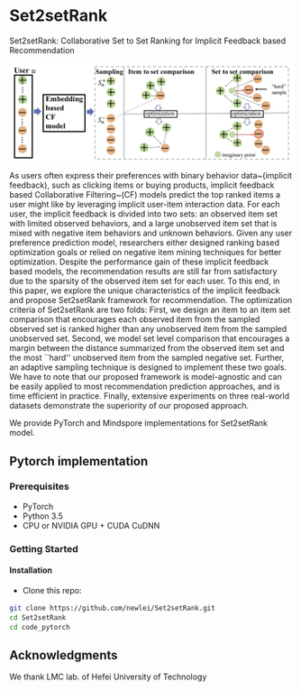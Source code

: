 # Set2setRank

Set2setRank: Collaborative Set to Set Ranking for Implicit Feedback based Recommendation

![Overall_framework](Figures/model.jpg)

As users often express their preferences with binary behavior data~(implicit feedback), such as clicking items or buying products, implicit feedback based Collaborative Filtering~(CF) models predict the top ranked items a user might like by leveraging implicit user-item interaction data. For each user, the implicit feedback is divided into two sets: an observed item set with limited observed behaviors, and a large unobserved item set that is mixed with negative item behaviors and unknown behaviors. Given any user preference prediction model, researchers either designed ranking based optimization goals or relied on negative item mining techniques for better optimization. Despite the performance gain of these implicit feedback based models, the recommendation results are still far from satisfactory due to the sparsity of the observed item set for each user. To this end, in this paper, we explore the unique characteristics of the implicit feedback and propose Set2setRank framework for recommendation. The optimization criteria of Set2setRank are two folds: First, we design an item to an item set comparison that encourages each observed item from the sampled observed set is ranked higher than any unobserved item from the sampled unobserved set. Second, we model set level comparison that encourages a margin between the distance summarized from the observed item set and the most ``hard'' unobserved item from the sampled negative set. Further, an adaptive sampling technique is designed to implement these two goals. We have to note that our proposed framework is model-agnostic and can be easily applied to most recommendation prediction approaches, and is time efficient in practice. Finally, extensive experiments on three real-world datasets demonstrate the superiority of our proposed approach. 

We provide PyTorch and Mindspore implementations for Set2setRank model.

## Pytorch implementation

### Prerequisites

- PyTorch
- Python 3.5
- CPU or NVIDIA GPU + CUDA CuDNN

### Getting Started

#### Installation

- Clone this repo:

```bash
git clone https://github.com/newlei/Set2setRank.git
cd Set2setRank
cd code_pytorch
```

## Acknowledgments
We thank LMC lab. of Hefei University of Technology



